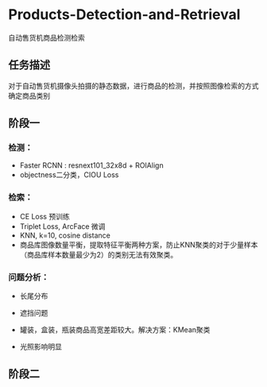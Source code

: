# Products-Detection-and-Retrieval
自动售货机商品检测检索

## 任务描述
对于自动售货机摄像头拍摄的静态数据，进行商品的检测，并按照图像检索的方式确定商品类别


## 阶段一

### 检测：
* Faster RCNN : resnext101_32x8d + ROIAlign
* objectness二分类，CIOU Loss
### 检索：
* CE Loss 预训练
* Triplet Loss, ArcFace 微调
* KNN, k=10, cosine distance
* 商品库图像数量平衡，提取特征平衡两种方案，防止KNN聚类的对于少量样本（商品库样本数量最少为2）的类别无法有效聚类。



### 问题分析：
* 长尾分布

* 遮挡问题

* 罐装，盒装，瓶装商品高宽差距较大。解决方案：KMean聚类

* 光照影响明显

## 阶段二
